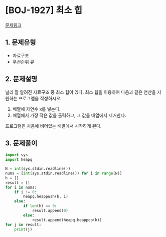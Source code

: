 # [BOJ-1927] 최소 힙 

[문제링크](https://www.acmicpc.net/problem/1927)



## 1. 문제유형

* 자료구조
* 우선순위 큐



## 2. 문제설명

널리 잘 알려진 자료구조 중 최소 힙이 있다. 최소 힙을 이용하여 다음과 같은 연산을 지원하는 프로그램을 작성하시오.

1. 배열에 자연수 x를 넣는다.
2. 배열에서 가장 작은 값을 출력하고, 그 값을 배열에서 제거한다.

프로그램은 처음에 비어있는 배열에서 시작하게 된다.




## 3. 문제풀이

```python
import sys
import heapq

N = int(sys.stdin.readline())
nums = [int(sys.stdin.readline()) for i in range(N)]
h = []
result = []
for i in nums:
    if i != 0:
        heapq.heappush(h, i)
    else:
        if len(h) == 0:
            result.append(0)
        else:
            result.append(heapq.heappop(h))
for j in result:
    print(j)
```


